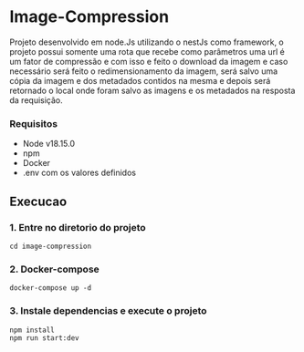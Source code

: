 # Image-Compression

<p>
Projeto desenvolvido em node.Js utilizando o nestJs como framework,
o projeto possui somente uma rota que recebe como parâmetros uma url é um fator de compressão e com isso e feito o download da imagem e caso necessário será feito o redimensionamento da imagem, será salvo uma cópia da imagem e dos metadados contidos na mesma e depois será retornado o local onde foram salvo as imagens e os metadados na resposta da requisição.
<p>

### Requisitos

- Node v18.15.0
- npm
- Docker
- .env com os valores definidos

## Execucao

### 1. Entre no diretorio do projeto

~~~
cd image-compression
~~~

### 2. Docker-compose

~~~
docker-compose up -d
~~~

### 3. Instale dependencias e execute o projeto

~~~
npm install
npm run start:dev
~~~
